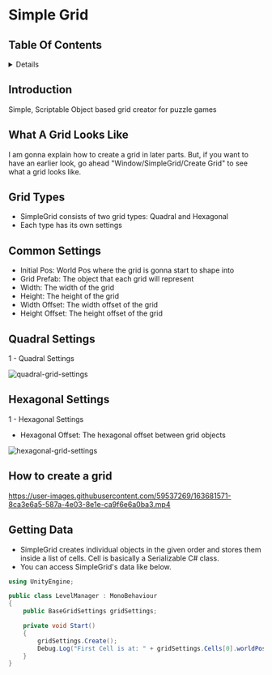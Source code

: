 # Simple Grid

## Table Of Contents 
 
<details>
<summary>Details</summary>

  - [Introduction](#introduction)
  - [Quick Look](#what-a-grid-looks-like)
  - [Grid Types](#grid-types)
  - [Common Settings](#common-settings)
  - [Quadral Settings](#quadral-settings)
  - [Hexagonal Settings](#hexagonal-settings)
  - [Creating Grid](#how-to-create-a-grid)
  - [Getting Data](#getting-data)
  - [Extending SimpleGrid](#extending-simplegrid)
    
</details>

## Introduction
Simple, Scriptable Object based grid creator for puzzle games

    
## What A Grid Looks Like
I am gonna explain how to create a grid in later parts. But, if you want to have an earlier look, go ahead "Window/SimpleGrid/Create Grid" to see what a grid looks like.
 

## Grid Types
 - SimpleGrid consists of two grid types: Quadral and Hexagonal
 - Each type has its own settings

## Common Settings
 - Initial Pos: World Pos where the grid is gonna start to shape into
 - Grid Prefab: The object that each grid will represent
 - Width: The width of the grid
 - Height: The height of the grid
 - Width Offset: The width offset of the grid
 - Height Offset: The height offset of the grid

 
## Quadral Settings
1 - Quadral Settings 

![quadral-grid-settings](https://user-images.githubusercontent.com/59537269/163680889-0963042b-ed62-4940-9d2a-313c630ea461.png)


## Hexagonal Settings
1 - Hexagonal Settings

 - Hexagonal Offset: The hexagonal offset between grid objects
 
![hexagonal-grid-settings](https://user-images.githubusercontent.com/59537269/163680980-928c412f-b87f-4f9e-889f-3bc0e8f07944.png)

## How to create a grid
https://user-images.githubusercontent.com/59537269/163681571-8ca3e6a5-587a-4e03-8e1e-ca9f6e6a0ba3.mp4


## Getting Data

- SimpleGrid creates individual objects in the given order and stores them inside a list of cells. Cell is basically a Serializable C# class.
- You can access SimpleGrid's data like below.

```csharp 
using UnityEngine;

public class LevelManager : MonoBehaviour
{
    public BaseGridSettings gridSettings;

    private void Start()
    {
        gridSettings.Create();
        Debug.Log("First Cell is at: " + gridSettings.Cells[0].worldPos);
    }
}
```
